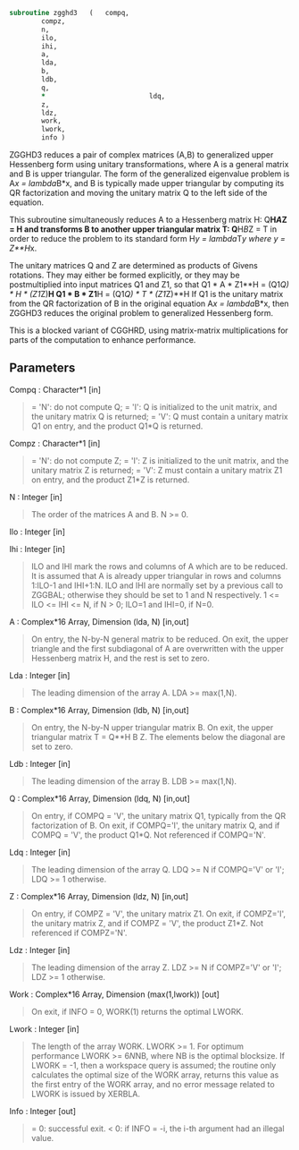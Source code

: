 ```fortran
subroutine zgghd3	(	compq,
		compz,
		n,
		ilo,
		ihi,
		a,
		lda,
		b,
		ldb,
		q,
		*                          ldq,
		z,
		ldz,
		work,
		lwork,
		info )
```

 ZGGHD3 reduces a pair of complex matrices (A,B) to generalized upper
 Hessenberg form using unitary transformations, where A is a
 general matrix and B is upper triangular.  The form of the
 generalized eigenvalue problem is
    A*x = lambda*B*x,
 and B is typically made upper triangular by computing its QR
 factorization and moving the unitary matrix Q to the left side
 of the equation.

 This subroutine simultaneously reduces A to a Hessenberg matrix H:
    Q**H*A*Z = H
 and transforms B to another upper triangular matrix T:
    Q**H*B*Z = T
 in order to reduce the problem to its standard form
    H*y = lambda*T*y
 where y = Z**H*x.

 The unitary matrices Q and Z are determined as products of Givens
 rotations.  They may either be formed explicitly, or they may be
 postmultiplied into input matrices Q1 and Z1, so that
      Q1 * A * Z1**H = (Q1*Q) * H * (Z1*Z)**H
      Q1 * B * Z1**H = (Q1*Q) * T * (Z1*Z)**H
 If Q1 is the unitary matrix from the QR factorization of B in the
 original equation A*x = lambda*B*x, then ZGGHD3 reduces the original
 problem to generalized Hessenberg form.

 This is a blocked variant of CGGHRD, using matrix-matrix
 multiplications for parts of the computation to enhance performance.

## Parameters
Compq : Character*1 [in]
> = 'N': do not compute Q;
> = 'I': Q is initialized to the unit matrix, and the
> unitary matrix Q is returned;
> = 'V': Q must contain a unitary matrix Q1 on entry,
> and the product Q1*Q is returned.

Compz : Character*1 [in]
> = 'N': do not compute Z;
> = 'I': Z is initialized to the unit matrix, and the
> unitary matrix Z is returned;
> = 'V': Z must contain a unitary matrix Z1 on entry,
> and the product Z1*Z is returned.

N : Integer [in]
> The order of the matrices A and B.  N >= 0.

Ilo : Integer [in]

Ihi : Integer [in]
> ILO and IHI mark the rows and columns of A which are to be
> reduced.  It is assumed that A is already upper triangular
> in rows and columns 1:ILO-1 and IHI+1:N.  ILO and IHI are
> normally set by a previous call to ZGGBAL; otherwise they
> should be set to 1 and N respectively.
> 1 <= ILO <= IHI <= N, if N > 0; ILO=1 and IHI=0, if N=0.

A : Complex*16 Array, Dimension (lda, N) [in,out]
> On entry, the N-by-N general matrix to be reduced.
> On exit, the upper triangle and the first subdiagonal of A
> are overwritten with the upper Hessenberg matrix H, and the
> rest is set to zero.

Lda : Integer [in]
> The leading dimension of the array A.  LDA >= max(1,N).

B : Complex*16 Array, Dimension (ldb, N) [in,out]
> On entry, the N-by-N upper triangular matrix B.
> On exit, the upper triangular matrix T = Q**H B Z.  The
> elements below the diagonal are set to zero.

Ldb : Integer [in]
> The leading dimension of the array B.  LDB >= max(1,N).

Q : Complex*16 Array, Dimension (ldq, N) [in,out]
> On entry, if COMPQ = 'V', the unitary matrix Q1, typically
> from the QR factorization of B.
> On exit, if COMPQ='I', the unitary matrix Q, and if
> COMPQ = 'V', the product Q1*Q.
> Not referenced if COMPQ='N'.

Ldq : Integer [in]
> The leading dimension of the array Q.
> LDQ >= N if COMPQ='V' or 'I'; LDQ >= 1 otherwise.

Z : Complex*16 Array, Dimension (ldz, N) [in,out]
> On entry, if COMPZ = 'V', the unitary matrix Z1.
> On exit, if COMPZ='I', the unitary matrix Z, and if
> COMPZ = 'V', the product Z1*Z.
> Not referenced if COMPZ='N'.

Ldz : Integer [in]
> The leading dimension of the array Z.
> LDZ >= N if COMPZ='V' or 'I'; LDZ >= 1 otherwise.

Work : Complex*16 Array, Dimension (max(1,lwork)) [out]
> On exit, if INFO = 0, WORK(1) returns the optimal LWORK.

Lwork : Integer [in]
> The length of the array WORK. LWORK >= 1.
> For optimum performance LWORK >= 6*N*NB, where NB is the
> optimal blocksize.
> If LWORK = -1, then a workspace query is assumed; the routine
> only calculates the optimal size of the WORK array, returns
> this value as the first entry of the WORK array, and no error
> message related to LWORK is issued by XERBLA.

Info : Integer [out]
> = 0:  successful exit.
> < 0:  if INFO = -i, the i-th argument had an illegal value.

